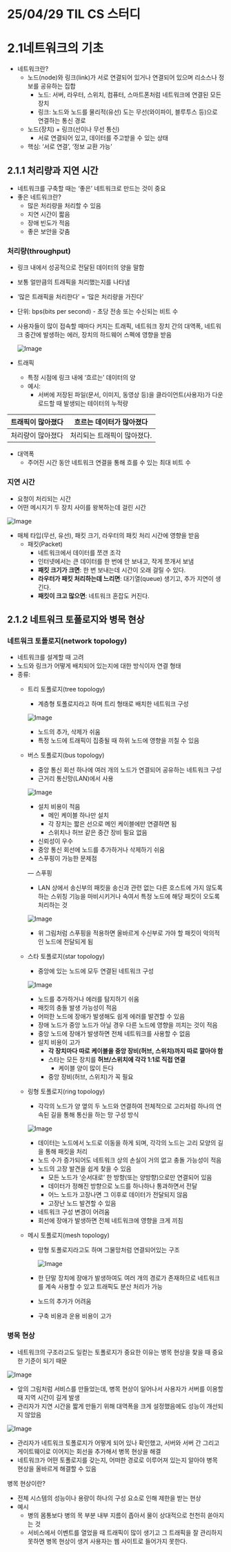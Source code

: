 # 25/04/29 TIL CS 스터디
# 2.1네트워크의 기초

- 네트워크란?
    - 노드(node)와 링크(link)가 서로 연결되어 있거나 연결되어 있으며 리소스나 정보를 공유하는 집합
        - 노드: 서버, 라우터, 스위치, 컴퓨터, 스마트폰처럼 네트워크에 연결된 모든 장치
        - 링크: 노드와 노드를 물리적(유선) 도는 무선(와이파이, 블루투스 등)으로 연결하는 통신 경로
    - 노드(장치) + 링크(선이나 무선 통신)
        - 서로 연결되어 있고, 데이터를 주고받을 수 있는 상태
    - 핵심: ‘서로 연결’, ‘정보 교환 가능’

## 2.1.1 처리량과 지연 시간

- 네트워크를 구축할 때는 ‘좋은’ 네트워크로 만드는 것이 중요
- 좋은 네트워크란?
    - 많은 처리량을 처리할 수 있음
    - 지연 시간이 짧음
    - 장애 빈도가 적음
    - 좋은 보안을 갖춤

### 처리량(throughput)

- 링크 내에서 성공적으로 전달된 데이터의 양을 말함
- 보통 얼만큼의 트래픽을 처리했는지를 나타냄
- ‘많은 트래픽을 처리한다’ = ‘많은 처리량을 가진다’
- 단위: bps(bits per second) - 초당 전송 또는 수신되는 비트 수
- 사용자들이 많이 접속할 때마다 커지는 트래픽, 네트워크 장치 간의 대역폭, 네트워크 중간에 발생하는 에러, 장치의 하드웨어 스펙에 영향을 받음

    ![Image](https://github.com/user-attachments/assets/f2bda1f1-eb0b-4d56-a1fb-b71d3f1c24c0)    
- 트래픽
    - 특정 시점에 링크 내에 ‘흐르는’ 데이터의 양
    - 예시:
        - 서버에 저장된 파일(문서, 이미지, 동영상 등)을 클라이언트(사용자)가 다운로드할 때 발생되는 테이터의 누적량

| 트래픽이 많아졌다 | 흐르는 데이터가 많아졌다 |
| --- | --- |
| 처리량이 많아졌다 | 처리되는 트래픽이 많아졌다. |
- 대역폭
    - 주어진 시간 동안 네트워크 연결을 통해 흐를 수 있는 최대 비트 수

### 지연 시간

- 요청이 처리되는 시간
- 어떤 메시지기 두 장치 사이를 왕복하는데 걸린 시간

![Image](https://github.com/user-attachments/assets/e912c1d9-c4d5-4aa8-a524-8e2aca2abe9d)

- 매체 타입(무선, 유선), 패킷 크기, 라우터의 패킷 처리 시간에 영향을 받음
    - 패킷(Packet)
        - 네트워크에서 데이터를 쪼갠 조각
        - 인터넷에서는 큰 데이터를 한 번에 안 보내고, 작게 쪼개서 보냄
        - **패킷 크기가 크면**: 한 번 보내는데 시간이 오래 걸릴 수 있다.
        - **라우터가 패킷 처리하는데 느리면**: 대기열(queue) 생기고, 추가 지연이 생긴다.
        - **패킷이 크고 많으면**: 네트워크 혼잡도 커진다.

## 2.1.2 네트워크 토폴로지와 병목 현상

### 네트워크 토폴로지(network topology)

- 네트워크를 설계할 때 고려
- 노드와 링크가 어떻게 배치되어 있는지에 대한 방식이자 연결 형태
- 종류:
    - 트리 토폴로지(tree topology)
        - 계층형 토폴로지라고 하며 트리 형태로 배치한 네트워크 구성
        
        ![Image](https://github.com/user-attachments/assets/d6646e8b-1baa-4d6e-9161-2aedd5688907)
        
        - 노드의 추가, 삭제가 쉬움
        - 특정 노드에 트래픽이 집중될 때 하위 노드에 영향을 끼칠 수 있음
    - 버스 토폴로지(bus topology)
        - 중앙 통신 회선 하나에 여러 개의 노드가 연결되어 공유하는 네트워크 구성
        - 근거리 통신망(LAN)에서 사용
        
        ![Image](https://github.com/user-attachments/assets/21aef1de-37ec-458e-be81-ee5b05b9b6bb)
        
        - 설치 비용이 적음
            - 메인 케이블 하나만 설치
            - 각 장치는 짧은 선으로 메인 케이블에만 연결하면 됨
            - 스위치나 허브 같은 중간 장비 필요 없음
        - 신뢰성이 우수
        - 중앙 통신 회선에 노드를 추가하거나 삭제하기 쉬움
        - 스푸핑이 가능한 문제점
        
        — 스푸핑
        
        - LAN 상에서 송신부의 패킷을 송신과 관련 없는 다른 호스트에 가지 않도록 하는 스위칭 기능을 마비시키거나 속여서 특정 노드에 해당 패킷이 오도록 처리하는 것
        
        ![Image](https://github.com/user-attachments/assets/04a44c27-d4eb-4267-9eac-826489df2d58)
        
        - 위 그림처럼 스푸핑을 적용하면 올바르게 수신부로 가야 할 패킷이 악의적인 노드에 전달되게 됨
    - 스타 토폴로지(star topology)
        - 중앙에 있는 노드에 모두 연결된 네트워크 구성
        
        ![Image](https://github.com/user-attachments/assets/d7a70d99-d29d-4d9d-a0b9-3c061a37d269)
        
        - 노드를 추가하거나 에러를 탐지하기 쉬움
        - 패킷의 충돌 발생 가능성이 적음
        - 어떠한 노드에 장애가 발생해도 쉽게 에러를 발견할 수 있음
        - 장애 노드가 중앙 노드가 아닐 경우 다른 노드에 영향을 끼치는 것이 적음
        - 중앙 노드에 장애가 발생하면 전체 네트워크를 사용할 수 없음
        - 설치 비용이 고가
            - **각 장치마다 따로 케이블을 중앙 장비(허브, 스위치)까지 따로 깔아야 함**
            - 스타는 모든 장치를 **허브/스위치에 각각 1:1로 직접 연결**
                - 케이블 양이 많이 든다
            - 중앙 장비(허브, 스위치)가 꼭 필요
    - 링형 토폴로지(ring topology)
        - 각각의 노드가 양 옆의 두 노드와 연결하여 전체적으로 고리처럼 하나의 연속된 길을 통해 통신을 하는 망 구성 방식
        
        ![Image](https://github.com/user-attachments/assets/66980126-b7c0-48f0-86e5-8ac6ea4b2525)
        
        - 데이터는 노드에서 노드로 이동을 하게 되며, 각각의 노드는 고리 모양의 길을 통해 패킷을 처리
        - 노드 수가 증가되어도 네트워크 상의 손실이 거의 없고 충돌 가능성이 적음
        - 노드의 고장 발견을 쉽게 찾을 수 있음
            - 모든 노드가 ‘순서대로’ 한 방향(또는 양방향)으로만 연결되어 있음
            - 데이터가 정해진 방향으로 노드를 하나하나 통과하면서 전달
            - 어느 노드가 고장나면 그 이후로 데이터가 전달되지 않음
            - 고장난 노드 발견할 수 있음
        - 네트워크 구성 변경이 어려움
        - 회선에 장애가 발생하면 전체 네트워크에 영향을 크게 끼침
    
    - 메시 토폴로지(mesh topology)
        - 망형 토폴로지라고도 하며 그물망처럼 연결되어있는 구조
            
            ![Image](https://github.com/user-attachments/assets/12816461-c7a1-4ec4-acd2-629f53754c49)
            
        - 한 단말 장치에 장애가 발생하여도 여러 개의 경로가 존재하므로 네트워크를 계속 사용할 수 있고 트래픽도 분산 처리가 가능
        - 노드의 추가가 어려움
        - 구축 비용과 운용 비용이 고가

### 병목 현상

- 네트워크의 구조라고도 일컫는 토폴로지가 중요한 이유는 병목 현상을 찾을 때 중요한 기준이 되기 때문

![Image](https://github.com/user-attachments/assets/d33c7692-824f-4239-9e7d-2b81bd6e0dc3)

- 앞의 그림처럼 서비스를 만들었는데, 병목 현상이 일어나서 사용자가 서버를 이용할 때 지역 시간이 길게 발생
- 관리자가 지연 시간을 짧게 만들기 위해 대역폭을 크게 설정했음에도 성능이 개선되지 않았음

![Image](https://github.com/user-attachments/assets/a64b974a-222d-4774-a4f0-94a13d1d1c0e)

- 관리자가 네트워크 토폴로지가 어떻게 되어 있나 확인했고, 서버와 서버 간 그리고 게이트웨이로 이어지는 회선을 추가해서 병목 현상을 해결
- 네트워크가 어떤 토폴로지를 갖는지, 어떠한 경로로 이루어져 있는지 알아야 병목 현상을 올바르게 해결할 수 있음

병목 현상이란?

- 전체 시스템의 성능이나 용량이 하나의 구성 요소로 인해 제한을 받는 현상
- 예시
    - 병의 몸통보다 병의 목 부분 내부 지름이 좁아서 물이 상대적으로 천천히 쏟아지는 것
    - 서비스에서 이벤트를 열었을 때 트래픽이 많이 생기고 그 트래픽을 잘 관리하지 못하면 병목 현상이 생겨 사용자는 웹 사이트로 들어가지 못한다.